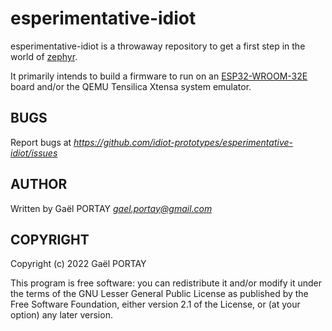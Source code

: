 # esperimentative-idiot

esperimentative-idiot is a throwaway repository to get a first step in the
world of [zephyr].

It primarily intends to build a firmware to run on an [ESP32-WROOM-32E] board
and/or the QEMU Tensilica Xtensa system emulator.

## BUGS

Report bugs at *https://github.com/idiot-prototypes/esperimentative-idiot/issues*

## AUTHOR

Written by Gaël PORTAY *gael.portay@gmail.com*

## COPYRIGHT

Copyright (c) 2022 Gaël PORTAY

This program is free software: you can redistribute it and/or modify it under
the terms of the GNU Lesser General Public License as published by the Free
Software Foundation, either version 2.1 of the License, or (at your option) any
later version.

[zephyr]: https://github.com/zephyrproject-rtos/zephyr
[ESP32-WROOM-32E]: https://www.espressif.com/sites/default/files/documentation/esp32-wroom-32e_esp32-wroom-32ue_datasheet_en.pdf

